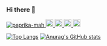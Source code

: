 ### Hi there 👋

<!--
**paprika-mah/paprika-mah** is a ✨ _special_ ✨ repository because its `README.md` (this file) appears on your GitHub profile.

Here are some ideas to get you started:

- 🔭 I’m currently working on ...
- 🌱 I’m currently learning ...
- 👯 I’m looking to collaborate on ...
- 🤔 I’m looking for help with ...
- 💬 Ask me about ...
- 📫 How to reach me: ...
- 😄 Pronouns: ...
- ⚡ Fun fact: ...
-->

<p align="left">
  <a href="https://github.com/paprika-mah/paprika-mah/">
    <img src="https://komarev.com/ghpvc/?username=paprika-mah" alt="paprika-mah" />
  </a>
  <a href="http://twitter.com/MahPaprika">
    <img height="20" src="https://img.shields.io/twitter/follow/MahPaprika?label=Twitter&logo=twitter&style=flat" />
  </a>
  <a href="https://github.com/paprika-mah">
    <img height="20" src="https://img.shields.io/github/followers/paprika-mah?label=follow&logo=github&style=flat" />
  </a>
  <a href="http://qiita.com/paprika-mah">
    <img height="20" src="https://qiita-badge.apiapi.app/s/paprika-mah/posts.svg" />
  </a>
  <//qiita.com/paprika-mah">
    <img height="20" src="https://qiita-badge.apiapi.app/s/paprika-mah/contributions.svg" />
  </a>
</p>

[![Top Langs](https://github-readme-stats.vercel.app/api/top-langs/?username=paprika-mah&theme=tokyonight)](https://github.com/anuraghazra/github-readme-stats)
[![Anurag's GitHub stats](https://github-readme-stats.vercel.app/api?username=paprika-mah&count_private=true&show_icons=true&theme=tokyonight)](https://github.com/anuraghazra/github-readme-stats)
